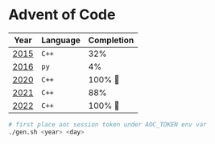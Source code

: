 # Advent of Code

| Year           | Language | Completion |
| -------------- | -------- | ---------- |
| [2015](./2015) | `C++`    | 32%        |
| [2016](./2016) | `py`     | 4%         |
| [2020](./2020) | `C++`    | 100% 🎉     |
| [2021](./2021) | `C++`    | 88%        |
| [2022](./2022) | `C++`    | 100% 🎉     |

```sh
# first place aoc session token under AOC_TOKEN env var
./gen.sh <year> <day>
```
